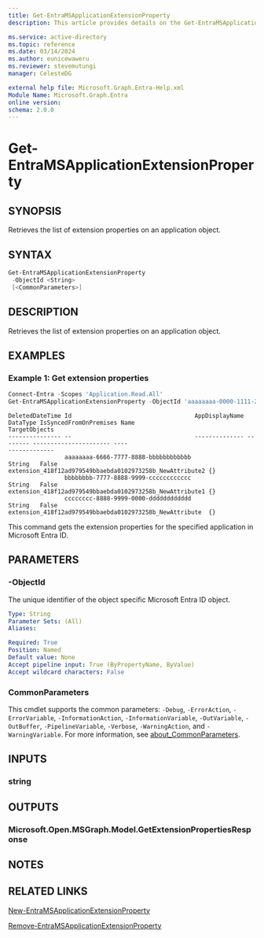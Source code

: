 ```yaml
---
title: Get-EntraMSApplicationExtensionProperty
description: This article provides details on the Get-EntraMSApplicationExtensionProperty command.

ms.service: active-directory
ms.topic: reference
ms.date: 03/14/2024
ms.author: eunicewaweru
ms.reviewer: stevemutungi
manager: CelesteDG

external help file: Microsoft.Graph.Entra-Help.xml
Module Name: Microsoft.Graph.Entra
online version:
schema: 2.0.0
---
```


# Get-EntraMSApplicationExtensionProperty

## SYNOPSIS

Retrieves the list of extension properties on an application object.

## SYNTAX

```powershell
Get-EntraMSApplicationExtensionProperty 
 -ObjectId <String> 
 [<CommonParameters>]
```

## DESCRIPTION

Retrieves the list of extension properties on an application object.

## EXAMPLES

### Example 1: Get extension properties

```powershell
Connect-Entra -Scopes 'Application.Read.All'
Get-EntraMSApplicationExtensionProperty -ObjectId 'aaaaaaaa-0000-1111-2222-bbbbbbbbbbbb'
```

```output
DeletedDateTime Id                                   AppDisplayName DataType IsSyncedFromOnPremises Name                                                     TargetObjects
--------------- --                                   -------------- -------- ---------------------- ----                                                     -------------
                aaaaaaaa-6666-7777-8888-bbbbbbbbbbbb                String   False                  extension_418f12ad979549bbaebda0102973258b_NewAttribute2 {}
                bbbbbbbb-7777-8888-9999-cccccccccccc                String   False                  extension_418f12ad979549bbaebda0102973258b_NewAttribute1 {}
                cccccccc-8888-9999-0000-dddddddddddd                String   False                  extension_418f12ad979549bbaebda0102973258b_NewAttribute  {}
```

This command gets the extension properties for the specified application in Microsoft Entra ID.

## PARAMETERS

### -ObjectId

The unique identifier of the object specific Microsoft Entra ID object.

```yaml
Type: String
Parameter Sets: (All)
Aliases:

Required: True
Position: Named
Default value: None
Accept pipeline input: True (ByPropertyName, ByValue)
Accept wildcard characters: False
```

### CommonParameters

This cmdlet supports the common parameters: `-Debug`, `-ErrorAction`, `-ErrorVariable`, `-InformationAction`, `-InformationVariable`, `-OutVariable`, `-OutBuffer`, `-PipelineVariable`, `-Verbose`, `-WarningAction`, and `-WarningVariable`. For more information, see [about_CommonParameters](https://go.microsoft.com/fwlink/?LinkID=113216).

## INPUTS

### string

## OUTPUTS

### Microsoft.Open.MSGraph.Model.GetExtensionPropertiesResponse

## NOTES

## RELATED LINKS

[New-EntraMSApplicationExtensionProperty](New-EntraMSApplicationExtensionProperty.md)

[Remove-EntraMSApplicationExtensionProperty](Remove-EntraMSApplicationExtensionProperty.md)

